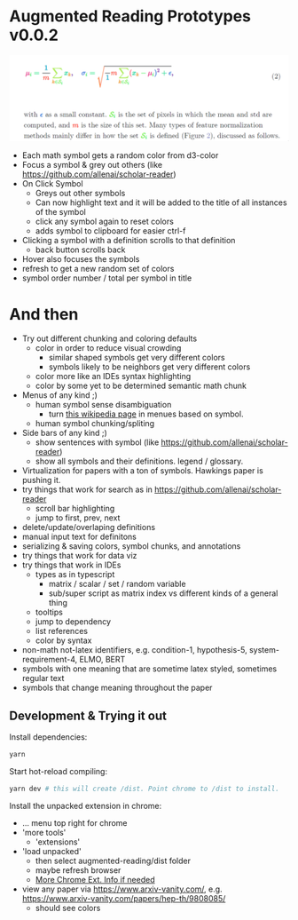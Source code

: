 

# Augmented Reading Prototypes v0.0.2
![example interaction](https://github.com/matt-erhart/augmented-reading/blob/master/link_title_focus.gif "example interaction")
- Each math symbol gets a random color from d3-color
- Focus a symbol & grey out others (like https://github.com/allenai/scholar-reader)
- On Click Symbol
  - Greys out other symbols
  - Can now highlight text and it will be added to the title of all instances of the symbol
  - click any symbol again to reset colors
  - adds symbol to clipboard for easier ctrl-f 
- Clicking a symbol with a definition scrolls to that definition 
  - back button scrolls back 
- Hover also focuses the symbols
- refresh to get a new random set of colors
- symbol order number / total per symbol in title

# And then
- Try out different chunking and coloring defaults
  - color in order to reduce visual crowding
    - similar shaped symbols get very different colors
    - symbols likely to be neighbors get very different colors
  - color more like an IDEs syntax highlighting
  - color by some yet to be determined semantic math chunk 
- Menus of any kind ;)
  - human symbol sense disambiguation
    - turn [this wikipedia page](https://en.wikipedia.org/wiki/List_of_mathematical_symbols) in menues based on symbol. 
  - human symbol chunking/spliting
- Side bars of any kind ;)
  - show sentences with symbol (like https://github.com/allenai/scholar-reader)
  - show all symbols and their definitions. legend / glossary. 
- Virtualization for papers with a ton of symbols. Hawkings paper is pushing it. 
- try things that work for search as in https://github.com/allenai/scholar-reader
  - scroll bar highlighting
  - jump to first, prev, next
- delete/update/overlaping definitions
- manual input text for definitons  
- serializing & saving colors, symbol chunks, and annotations
- try things that work for data viz
- try things that work in IDEs
  - types as in typescript
    - matrix / scalar / set / random variable
    - sub/super script as matrix index vs different kinds of a general thing
  - tooltips
  - jump to dependency
  - list references
  - color by syntax
- non-math not-latex identifiers, e.g. condition-1, hypothesis-5, system-requirement-4, ELMO, BERT
- symbols with one meaning that are sometime latex styled, sometimes regular text
- symbols that change meaning throughout the paper

## Development & Trying it out
Install dependencies:
```bash
yarn
```
Start hot-reload compiling:
```bash
yarn dev # this will create /dist. Point chrome to /dist to install. 
```
Install the unpacked extension in chrome:
- ... menu top right for chrome
- 'more tools'
  - 'extensions'
- 'load unpacked'
  - then select augmented-reading/dist folder
  - maybe refresh browser
  - [More Chrome Ext. Info if needed](https://developer.chrome.com/extensions/getstarted)
- view any paper via https://www.arxiv-vanity.com/, e.g. https://www.arxiv-vanity.com/papers/hep-th/9808085/
  - should see colors 

